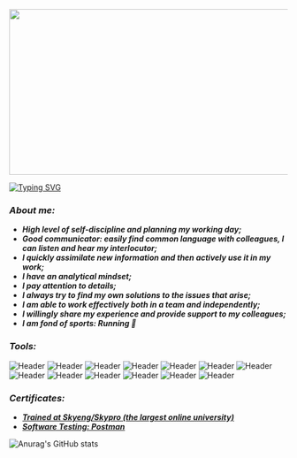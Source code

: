 <!--start-->
<div align="center">
  <img src="https://media.giphy.com/media/dWesBcTLavkZuG35MI/giphy.gif" width="600" height="300"/>
</div>

[![Typing SVG](https://readme-typing-svg.herokuapp.com?font=roboto&size=35&center=true&vCenter=true&multiline=true&width=1200&height=160&lines=Hello!+%F0%9F%91%8B+My+friend+;"I%60m+a"+QA+engineer+from+Volgograd%2CRassia;Welcome+to+my+GitHub+%f0%9f%98%89)](https://googledino.com/)

### __*About me:*__
+ __*High level of self-discipline and planning my working day;*__
+ __*Good communicator: easily find common language with colleagues, I can listen and hear my interlocutor;*__
+ __*I quickly assimilate new information and then actively use it in my work;*__
+ __*I have an analytical mindset;*__
+ __*I pay attention to details;*__
+ __*I always try to find my own solutions to the issues that arise;*__
+ __*I am able to work effectively both in a team and independently;*__
+ __*I willingly share my experience and provide support to my colleagues;*__
+ __*I am fond of sports: Running &#127939;*__

### __*Tools:*__
![Header](https://img.shields.io/badge/Jira-090909?style=for-the-badge&logo=jira&logoColor=136be1)
![Header](https://img.shields.io/badge/Postman-090909?style=for-the-badge&logo=postman&logoColor=f76935)
![Header](https://img.shields.io/badge/DevTools-090909?style=for-the-badge&logo=googlechrome&logoColor=2674f2)
![Header](https://img.shields.io/badge/Swagger-090909?style=for-the-badge&logo=swagger&logoColor=7ede2b)
![Header](https://img.shields.io/badge/qase.io-090909?style=for-the-badge&logo=qase&logoColor=8cc4d7)
![Header](https://img.shields.io/badge/Confluence-090909?style=for-the-badge&logo=atlassian&logoColor=0a15db)
![Header](https://img.shields.io/badge/sitechco.ru-090909?style=for-the-badge&logo=sitechco.ru&logoColor=8cc4d7)
![Header](https://img.shields.io/badge/Miro-090909?style=for-the-badge&logo=miro&logoColor=c29800)
![Header](https://img.shields.io/badge/Slack-090909?style=for-the-badge&logo=slack&logoColor=e8a32e)
![Header](https://img.shields.io/badge/Mattermost-090909?style=for-the-badge&logo=mattermost&logoColor=5372bc)
![Header](https://img.shields.io/badge/PostgreSQL-090909?style=for-the-badge&logo=PostgreSQL&logoColor=00618a)
![Header](https://img.shields.io/badge/AndroidStudio-090909?style=for-the-badge&logo=androidstudio&logoColor=3ad07d)
![Header](https://img.shields.io/badge/Github-090909?style=for-the-badge&logo=github&logoColor=8cc4d7)

### __*Certificates:*__
- [__*Trained at Skyeng/Skypro (the largest online university)*__](https://drive.google.com/file/d/1WdLFCL84Z2JboBrOJR7suj9BSjY_25CY/view?usp=sharing)
- [__*Software Testing: Postman*__](https://stepik.org/cert/1893919)

![Anurag's GitHub stats](https://github-readme-stats.vercel.app/api?username=VadimD-ev&icons=true&theme=algolia)
<!--end-->
